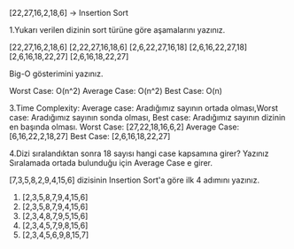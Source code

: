 [22,27,16,2,18,6] -> Insertion Sort

1.Yukarı verilen dizinin sort türüne göre aşamalarını yazınız.


[22,27,16,2,18,6]
[2,22,27,16,18,6]
[2,6,22,27,16,18]
[2,6,16,22,27,18]
[2,6,16,18,22,27]
[2,6,16,18,22,27]

Big-O gösterimini yazınız.

Worst Case: O(n^2)
Average Case: O(n^2)
Best Case: O(n)

3.Time Complexity: Average case: Aradığımız sayının ortada olması,Worst case: Aradığımız sayının sonda olması, Best case: Aradığımız sayının dizinin en başında olması.
Worst Case: [27,22,18,16,6,2]
Average Case: [6,16,22,2,18,27]
Best Case: [2,6,16,18,22,27]

4.Dizi sıralandıktan sonra 18 sayısı hangi case kapsamına girer? Yazınız
Sıralamada ortada bulunduğu için Average Case e girer.

[7,3,5,8,2,9,4,15,6] dizisinin Insertion Sort'a göre ilk 4 adımını yazınız.
1. [2,3,5,8,7,9,4,15,6]
2. [2,3,5,8,7,9,4,15,6]
3. [2,3,4,8,7,9,5,15,6]
4. [2,3,4,5,7,9,8,15,6]
5. [2,3,4,5,6,9,8,15,7]
